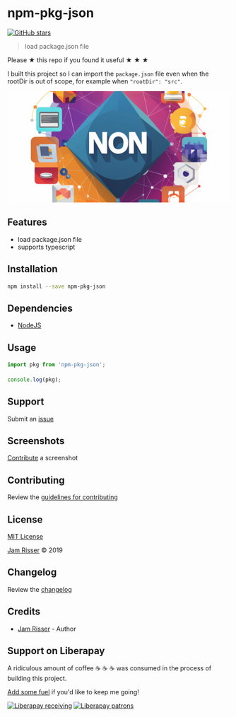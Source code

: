 # npm-pkg-json

[![GitHub stars](https://img.shields.io/github/stars/codejamninja/npm-pkg-json.svg?style=social&label=Stars)](https://github.com/codejamninja/npm-pkg-json)

> load package.json file

Please ★ this repo if you found it useful ★ ★ ★

I built this project so I can import the `package.json` file even when
the rootDir is out of scope, for example when `"rootDir": "src"`.

![](assets/npm-pkg-json.png)

## Features

- load package.json file
- supports typescript

## Installation

```sh
npm install --save npm-pkg-json
```

## Dependencies

- [NodeJS](https://nodejs.org)

## Usage

```js
import pkg from 'npm-pkg-json';

console.log(pkg);
```

## Support

Submit an [issue](https://github.com/codejamninja/npm-pkg-json/issues/new)

## Screenshots

[Contribute](https://github.com/codejamninja/npm-pkg-json/blob/master/CONTRIBUTING.md) a screenshot

## Contributing

Review the [guidelines for contributing](https://github.com/codejamninja/npm-pkg-json/blob/master/CONTRIBUTING.md)

## License

[MIT License](https://github.com/codejamninja/npm-pkg-json/blob/master/LICENSE)

[Jam Risser](https://codejam.ninja) © 2019

## Changelog

Review the [changelog](https://github.com/codejamninja/npm-pkg-json/blob/master/CHANGELOG.md)



## Credits

- [Jam Risser](https://codejam.ninja) - Author

## Support on Liberapay

A ridiculous amount of coffee ☕ ☕ ☕ was consumed in the process of building this project.

[Add some fuel](https://liberapay.com/codejamninja/donate) if you'd like to keep me going!

[![Liberapay receiving](https://img.shields.io/liberapay/receives/codejamninja.svg?style=flat-square)](https://liberapay.com/codejamninja/donate)
[![Liberapay patrons](https::wq//img.shields.io/liberapay/patrons/codejamninja.svg?style=flat-square)](https://liberapay.com/codejamninja/donate)
